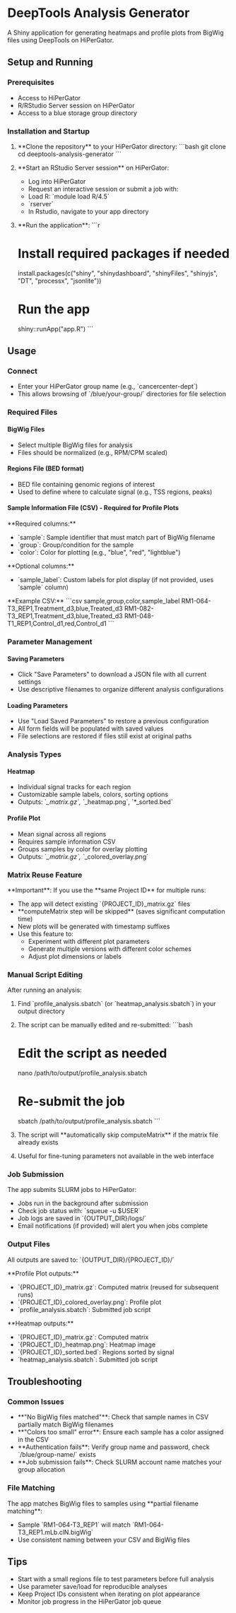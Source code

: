 # DeepTools Analysis Generator

A Shiny application for generating heatmaps and profile plots from BigWig files using DeepTools on HiPerGator.

## Setup and Running

### Prerequisites
- Access to HiPerGator
- R/RStudio Server session on HiPerGator
- Access to a blue storage group directory

### Installation and Startup

1. \*\*Clone the repository\*\* to your HiPerGator directory:
   \`\`\`bash
   git clone <repository-url>
   cd deeptools-analysis-generator
   \`\`\`

2. \*\*Start an RStudio Server session\*\* on HiPerGator:
   - Log into HiPerGator
   - Request an interactive session or submit a job with:
   - Load R: \`module load R/4.5\`
   - \`rserver\`
   - In Rstudio, navigate to your app directory

3. \*\*Run the application\*\*:
   \`\`\`r
   # Install required packages if needed
   install.packages(c("shiny", "shinydashboard", "shinyFiles", "shinyjs", "DT", "processx", "jsonlite"))
   
   # Run the app
   shiny::runApp("app.R")
   \`\`\`

## Usage

### Connect
- Enter your HiPerGator group name (e.g., \`cancercenter-dept\`)
- This allows browsing of \`/blue/your-group/\` directories for file selection

### Required Files

#### BigWig Files
- Select multiple BigWig files for analysis
- Files should be normalized (e.g., RPM/CPM scaled)

#### Regions File (BED format)
- BED file containing genomic regions of interest
- Used to define where to calculate signal (e.g., TSS regions, peaks)

#### Sample Information File (CSV) - Required for Profile Plots
\*\*Required columns:\*\*
- \`sample\`: Sample identifier that must match part of BigWig filename
- \`group\`: Group/condition for the sample
- \`color\`: Color for plotting (e.g., "blue", "red", "lightblue")

\*\*Optional columns:\*\*
- \`sample_label\`: Custom labels for plot display (if not provided, uses \`sample\` column)

\*\*Example CSV:\*\*
\`\`\`csv
sample,group,color,sample_label
RM1-064-T3_REP1,Treatment_d3,blue,Treated_d3
RM1-082-T3_REP1,Treatment_d3,blue,Treated_d3
RM1-048-T1_REP1,Control_d1,red,Control_d1
\`\`\`

### Parameter Management

#### Saving Parameters
- Click "Save Parameters" to download a JSON file with all current settings
- Use descriptive filenames to organize different analysis configurations

#### Loading Parameters
- Use "Load Saved Parameters" to restore a previous configuration
- All form fields will be populated with saved values
- File selections are restored if files still exist at original paths

### Analysis Types

#### Heatmap
- Individual signal tracks for each region
- Customizable sample labels, colors, sorting options
- Outputs: \`*_matrix.gz\`, \`*_heatmap.png\`, \`*_sorted.bed\`

#### Profile Plot
- Mean signal across all regions
- Requires sample information CSV
- Groups samples by color for overlay plotting
- Outputs: \`*_matrix.gz\`, \`*_colored_overlay.png\`

### Matrix Reuse Feature

\*\*Important\*\*: If you use the \*\*same Project ID\*\* for multiple runs:
- The app will detect existing \`{PROJECT_ID}_matrix.gz\` files
- \*\*computeMatrix step will be skipped\*\* (saves significant computation time)
- New plots will be generated with timestamp suffixes
- Use this feature to:
  - Experiment with different plot parameters
  - Generate multiple versions with different color schemes
  - Adjust plot dimensions or labels

### Manual Script Editing

After running an analysis:
1. Find \`profile_analysis.sbatch\` (or \`heatmap_analysis.sbatch\`) in your output directory
2. The script can be manually edited and re-submitted:
   \`\`\`bash
   # Edit the script as needed
   nano /path/to/output/profile_analysis.sbatch
   
   # Re-submit the job
   sbatch /path/to/output/profile_analysis.sbatch
   \`\`\`
3. The script will \*\*automatically skip computeMatrix\*\* if the matrix file already exists
4. Useful for fine-tuning parameters not available in the web interface

### Job Submission

The app submits SLURM jobs to HiPerGator:
- Jobs run in the background after submission
- Check job status with: \`squeue -u $USER\`
- Job logs are saved in \`{OUTPUT_DIR}/logs/\`
- Email notifications (if provided) will alert you when jobs complete

### Output Files

All outputs are saved to: \`{OUTPUT_DIR}/{PROJECT_ID}/\`

\*\*Profile Plot outputs:\*\*
- \`{PROJECT_ID}_matrix.gz\`: Computed matrix (reused for subsequent runs)
- \`{PROJECT_ID}_colored_overlay.png\`: Profile plot
- \`profile_analysis.sbatch\`: Submitted job script

\*\*Heatmap outputs:\*\*
- \`{PROJECT_ID}_matrix.gz\`: Computed matrix
- \`{PROJECT_ID}_heatmap.png\`: Heatmap image  
- \`{PROJECT_ID}_sorted.bed\`: Regions sorted by signal
- \`heatmap_analysis.sbatch\`: Submitted job script

## Troubleshooting

### Common Issues
- \*\*"No BigWig files matched"\*\*: Check that sample names in CSV partially match BigWig filenames
- \*\*"Colors too small" error\*\*: Ensure each sample has a color assigned in the CSV
- \*\*Authentication fails\*\*: Verify group name and password, check \`/blue/group-name/\` exists
- \*\*Job submission fails\*\*: Check SLURM account name matches your group allocation

### File Matching
The app matches BigWig files to samples using \*\*partial filename matching\*\*:
- Sample \`RM1-064-T3_REP1\` will match \`RM1-064-T3_REP1.mLb.clN.bigWig\`
- Use consistent naming between your CSV and BigWig files

## Tips
- Start with a small regions file to test parameters before full analysis
- Use parameter save/load for reproducible analyses
- Keep Project IDs consistent when iterating on plot appearance
- Monitor job progress in the HiPerGator job queue
